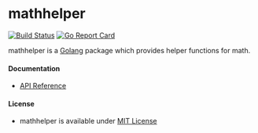 # mathhelper

[![Build Status](https://travis-ci.org/northbright/mathhelper.svg?branch=master)](https://travis-ci.org/northbright/mathhelper)
[![Go Report Card](https://goreportcard.com/badge/github.com/northbright/mathhelper)](https://goreportcard.com/report/github.com/northbright/mathhelper)

mathhelper is a [Golang](http://golang.org) package which provides helper functions for math.

#### Documentation
* [API Reference](https://godoc.org/github.com/northbright/mathhelper)

#### License
* mathhelper is available under [MIT License](./LICENSE)
